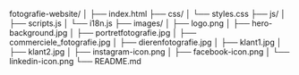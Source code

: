 fotografie-website/
│
├── index.html
├── css/
│   └── styles.css
├── js/
│   ├── scripts.js
│   └── i18n.js
├── images/
│   ├── logo.png
│   ├── hero-background.jpg
│   ├── portretfotografie.jpg
│   ├── commerciele_fotografie.jpg
│   ├── dierenfotografie.jpg
│   ├── klant1.jpg
│   ├── klant2.jpg
│   ├── instagram-icon.png
│   ├── facebook-icon.png
│   └── linkedin-icon.png
└── README.md
